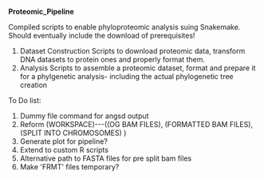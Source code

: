 **Proteomic_Pipeline**

Compiled scripts to enable phyloproteomic analysis suing Snakemake. Should eventually include the download of prerequisites!
1) Dataset Construction 
   Scripts to download proteomic data, transform DNA datasets to protein ones and properly format them.
2) Analysis
   Scripts to assemble a proteomic dataset, format and prepare it for a phylgenetic analysis- including the actual phylogenetic tree creation
   
   
   
To Do list:
   1) Dummy file command for angsd output
   2) Reform (WORKSPACE)---((OG BAM FILES), (FORMATTED BAM FILES), (SPLIT INTO CHROMOSOMES) )
   3) Generate plot for pipeline?
   4) Extend to custom R scripts
   5) Alternative path to FASTA files for pre split bam files
   6) Make 'FRMT' files temporary? 
